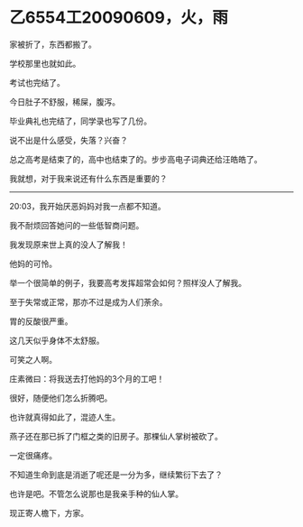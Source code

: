 # 乙6554工20090609，火，雨

家被折了，东西都搬了。

学校那里也就如此。

考试也完结了。

今日肚子不舒服，稀屎，腹泻。

毕业典礼也完结了，同学录也写了几份。

说不出是什么感受，失落？兴奋？

总之高考是结束了的，高中也结束了的。步步高电子词典还给汪皓皓了。

我就想，对于我来说还有什么东西是重要的？

----

20:03，我开始厌恶妈妈对我一点都不知道。

我不耐烦回答她问的一些低智商问题。

我发现原来世上真的没人了解我！

他妈的可怜。

举一个很简单的例子，我要高考发挥超常会如何？照样没人了解我。

至于失常或正常，那亦不过是成为人们荼余。

胃的反酸很严重。

这几天似乎身体不太舒服。

可笑之人啊。

庄素微曰：将我送去打他妈的3个月的工吧！

很好，随便他们怎么折腾吧。

也许就真得如此了，混迹人生。

燕子还在那已拆了门框之类的旧房子。那棵仙人掌树被砍了。

一定很痛疼。

不知道生命到底是消逝了呢还是一分为多，继续繁衍下去了？

也许是吧。不管怎么说那也是我亲手种的仙人掌。

现正寄人檐下，方家。
